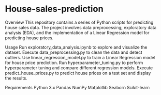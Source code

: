 # House-sales-prediction

Overview
This repository contains a series of Python scripts for predicting house sales data. The project involves data preprocessing, exploratory data analysis (EDA), and the implementation of a Linear Regression model for predicting house prices.

Usage
Run exploratory_data_analysis.ipynb to explore and visualize the dataset.
Execute data_preprocessing.py to clean the data and detect outliers.
Use linear_regression_model.py to train a Linear Regression model for house price prediction.
Run hyperparameter_tuning.py to perform hyperparameter tuning and compare different regression models.
Execute predict_house_prices.py to predict house prices on a test set and display the results.


Requirements
Python 3.x
Pandas
NumPy
Matplotlib
Seaborn
Scikit-learn
